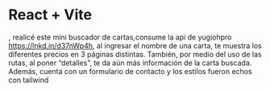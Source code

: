 # React + Vite
, realicé este mini buscador de cartas,consume la api de yugiohpro https://lnkd.in/d37nWp4h, al ingresar el nombre de una carta, te muestra los diferentes precios en 3 páginas distintas. También, por medio del uso de las rutas, al poner “detalles”, te da aún más información de la carta buscada. Además, cuenta con un formulario de contacto y los estilos fueron echos con tailwind
